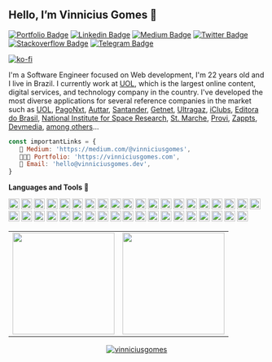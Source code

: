 ## Hello, I’m Vinnicius Gomes 🤙

[![Portfolio Badge](https://img.shields.io/badge/Website-vinniciusgomes.dev-black)](https://vinniciusgomes.dev)
[![Linkedin Badge](https://img.shields.io/badge/-LinkedIn-blue?style=flat-square&logo=Linkedin&logoColor=white&link=https://www.linkedin.com/in/vinniciusgomes/)](https://www.linkedin.com/in/vinniciusgomes/) 
[![Medium Badge](https://img.shields.io/badge/-Medium-292929?style=flat-square&labelColor=292929&logo=Medium&link=https://medium.com/@vinniciusgomes/)](https://medium.com/@vinniciusgomes/)
[![Twitter Badge](https://img.shields.io/badge/-Twitter-1ca0f1?style=flat-square&labelColor=1ca0f1&logo=twitter&logoColor=white&link=https://twitter.com/vinniciusgomees)](https://twitter.com/vinniciusgomees)
[![Stackoverflow Badge](https://img.shields.io/badge/-Stackoverflow-4CA143?style=flat-square&logo=Stackoverflow&logoColor=white&link=https://pt.stackoverflow.com/users/87615/vinnicius-gomes?tab=profile)](https://pt.stackoverflow.com/users/87615/vinnicius-gomes?tab=profile)
[![Telegram Badge](https://img.shields.io/badge/-Telegram-1ca0f1?style=flat-square&labelColor=1ca0f1&logo=telegram&logoColor=white&link=https://t.me/vinniciusgomes)](https://t.me/vinniciusgomes)

[![ko-fi](https://ko-fi.com/img/githubbutton_sm.svg)](https://ko-fi.com/Q5Q86L7M9)


I'm a Software Engineer focused on Web development, I'm 22 years old and I live in Brazil. I currently work at <a href="https://uol.com.br">UOL</a>, which is the largest online content, digital services, and technology company in the country. I've developed the most diverse applications for several reference companies in the market such as <a href="https://uol.com.br">UOL</a>, <a href="https://www.pagonxt.com/">PagoNxt</a>, <a href="https://www.auttar.com.br">Auttar</a>, <a href="https://www.santander.com/en/home">Santander</a>, <a href="https://site.getnet.com.br">Getnet</a>, <a href="https://www.ultragaz.com.br">Ultragaz</a>, <a href="https://www.iclubs.tech">iClubs</a>, <a href="https://www.editoradobrasil.com.br">Editora do Brasil</a>, <a href="http://www.inpe.br">National Institute for Space Research</a>, <a href="https://www.marche.com.br">St. Marche</a>, <a href="https://provi.com.br">Provi</a>, <a href="https://zappts.com">Zappts</a>, <a href="https://devmedia.com.br">Devmedia</a>, <a href="https://vinniciusgomes.dev/companies">among others</a>...


```js
const importantLinks = {
   📒 Medium: 'https://medium.com/@vinniciusgomes', 
   👨🏻‍💻 Portfolio: 'https://vinniciusgomes.com',
   👋 Email: 'hello@vinniciusgomes.dev',
}
```

**Languages and Tools 🚀**

<a href="https://developer.mozilla.org/en-US/docs/Web/JavaScript" title="JavaScript"><img src="https://github.com/tomchen/stack-icons/blob/master/logos/javascript.svg" alt="JavaScript" width="21px" height="21px"></a>
<a href="https://tc39.es/ecma262/" title="ECMAScript 6"><img src="https://github.com/tomchen/stack-icons/blob/master/logos/es6.svg" alt="ECMAScript 6" width="21px" height="21px"></a>
<a href="https://www.typescriptlang.org/" title="Typescript"><img src="https://github.com/tomchen/stack-icons/blob/master/logos/typescript-icon.svg" alt="Typescript" width="21px" height="21px"></a>
<a href="https://reactjs.org/" title="React"><img src="https://github.com/tomchen/stack-icons/blob/master/logos/react.svg" alt="React" width="21px" height="21px"></a>
<a href="https://redux.js.org/" title="Redux"><img src="https://github.com/tomchen/stack-icons/blob/master/logos/redux.svg" alt="Redux" width="21px" height="21px"></a>
<a href="https://vuejs.org/" title="Vue.js"><img src="https://github.com/tomchen/stack-icons/blob/master/logos/vue.svg" alt="Vue.js" width="21px" height="21px"></a>
<a href="https://jquery.com/" title="jQuery"><img src="https://github.com/tomchen/stack-icons/blob/master/logos/jquery-icon.svg" alt="jQuery" width="21px" height="21px"></a>
<a href="https://www.w3.org/TR/CSS/" title="CSS3"><img src="https://github.com/tomchen/stack-icons/blob/master/logos/css-3.svg" alt="CSS3" width="21px" height="21px"></a>
<a href="https://sass-lang.com/" title="Sass"><img src="https://github.com/tomchen/stack-icons/blob/master/logos/sass.svg" alt="Sass" width="21px" height="21px"></a>
<a href="https://getbootstrap.com/" title="Bootstrap"><img src="https://github.com/tomchen/stack-icons/blob/master/logos/bootstrap.svg" alt="Bootstrap" width="21px" height="21px"></a>
<a href="https://www.w3.org/TR/html5/" title="HTML5"><img src="https://github.com/tomchen/stack-icons/blob/master/logos/html-5.svg" alt="HTML5" width="21px" height="21px"></a>
<a href="https://nodejs.org/" title="Node.js"><img src="https://github.com/tomchen/stack-icons/blob/master/logos/nodejs-icon.svg" alt="Node.js" width="21px" height="21px"></a>
<a href="https://expressjs.com/" title="Express"><img src="https://github.com/tomchen/stack-icons/blob/master/logos/express.svg" alt="Express" width="21px" height="21px"></a>
<a href="https://php.net/" title="PHP"><img src="https://github.com/tomchen/stack-icons/blob/master/logos/php.svg" alt="PHP" width="21px" height="21px"></a>
<a href="https://dev.mysql.com/" title="MySQL"><img src="https://github.com/tomchen/stack-icons/blob/master/logos/mysql.svg" alt="MySQL" width="21px" height="21px"></a>
<a href="https://www.mongodb.org/" title="MongoDB"><img src="https://github.com/tomchen/stack-icons/blob/master/logos/mongodb-icon.svg" alt="MongoDB" width="21px" height="21px"></a>
<a href="https://graphql.org/" title="GraphQL"><img src="https://github.com/tomchen/stack-icons/blob/master/logos/graphql.svg" alt="GraphQL" width="21px" height="21px"></a>
<a href="https://www.docker.com/" title="docker"><img src="https://github.com/tomchen/stack-icons/blob/master/logos/docker-icon.svg" alt="docker" width="21px" height="21px"></a>
<a href="https://angular.io/" title="Angular"><img src="https://github.com/tomchen/stack-icons/blob/master/logos/angular-icon.svg" alt="Angular" width="21px" height="21px"></a>
<a href="https://zeit.co/next" title="Next.js"><img src="https://github.com/tomchen/stack-icons/blob/master/logos/nextjs.svg" alt="Next.js" width="21px" height="21px"></a>
<a href="https://reactnative.dev/" title="React Native"><img src="https://github.com/tomchen/stack-icons/blob/master/logos/react.svg" alt="React Native" width="21px" height="21px"></a>
<a href="https://deno.land/" title="Deno"><img src="https://github.com/tomchen/stack-icons/blob/master/logos/deno.svg" alt="Deno" width="21px" height="21px"></a>
<a href="https://git-scm.com/" title="Git"><img src="https://github.com/tomchen/stack-icons/blob/master/logos/git-icon.svg" alt="Git" width="21px" height="21px"></a>
<a href="https://www.npmjs.com/" title="NPM"><img src="https://github.com/tomchen/stack-icons/blob/master/logos/npm.svg" alt="NPM" width="21px" height="21px"></a>
<a href="https://yarnpkg.com/" title="Yarn"><img src="https://github.com/tomchen/stack-icons/blob/master/logos/yarn.svg" alt="Yarn" width="21px" height="21px"></a>
<a href="https://gulpjs.com/" title="Gulp"><img src="https://github.com/tomchen/stack-icons/blob/master/logos/gulp.svg" alt="Gulp" width="21px" height="21px"></a>
<a href="https://webpack.js.org/" title="webpack"><img src="https://github.com/tomchen/stack-icons/blob/master/logos/webpack.svg" alt="webpack" width="21px" height="21px"></a>
<a href="https://rollupjs.org/" title="rollup.js"><img src="https://github.com/tomchen/stack-icons/blob/master/logos/rollup.svg" alt="rollup.js" width="21px" height="21px"></a>
<a href="https://babeljs.io/" title="Babel"><img src="https://github.com/tomchen/stack-icons/blob/master/logos/babel.svg" alt="Babel" width="21px" height="21px"></a>
<a href="https://eslint.org/" title="ESLint"><img src="https://github.com/tomchen/stack-icons/blob/master/logos/eslint.svg" alt="ESLint" width="21px" height="21px"></a>
<a href="https://prettier.io/" title="Prettier"><img src="https://github.com/tomchen/stack-icons/blob/master/logos/prettier.svg" alt="Prettier" width="21px" height="21px"></a>
<a href="https://jestjs.io/" title="Jest"><img src="https://github.com/tomchen/stack-icons/blob/master/logos/jest.svg" alt="Jest" width="21px" height="21px"></a>
<a href="https://code.visualstudio.com/" title="Visual Studio Code"><img src="https://github.com/tomchen/stack-icons/blob/master/logos/visual-studio-code.svg" alt="Visual Studio Code" width="21px" height="21px"></a>
<a href="https://electron.atom.io/" title="Electron"><img src="https://github.com/tomchen/stack-icons/blob/master/logos/electron.svg" alt="Electron" width="21px" height="21px"></a>
<a href="https://wordpress.org/" title="WordPress"><img src="https://github.com/tomchen/stack-icons/blob/master/logos/wordpress-icon.svg" alt="WordPress" width="21px" height="21px"></a>
<a href="https://ant.design/" title="Ant Design"><img src="https://github.com/tomchen/stack-icons/blob/master/logos/ant-design.svg" alt="Ant Design" width="21px" height="21px"></a>
<a href="http://azure.microsoft.com" title="Azure"><img src="https://camo.githubusercontent.com/55bf516423da49e3ff2ffd0c075b9952dd9899a1fde3e03bf308d8937a43b08c/68747470733a2f2f63646e2e737667706f726e2e636f6d2f6c6f676f732f617a7572652d69636f6e2e737667" alt="Azure" width="21px" height="21px"></a>
<a href="http://figma.com" title="Figma"><img src="https://camo.githubusercontent.com/9c25db6c8f2f83863c65be2cc47543020be957662831452aa5a7d6d81129f6fe/68747470733a2f2f63646e2e737667706f726e2e636f6d2f6c6f676f732f6669676d612e737667" alt="Figma" width="21px" height="21px"></a>
<a href="https://www.adobe.com/products/photoshop.html" title="Adobe Photoshop"><img src="https://github.com/tomchen/stack-icons/blob/master/logos/adobe-photoshop.svg" alt="Adobe Photoshop" width="21px" height="21px"></a>


<table align="center">
  <row>
    <td>
     <!-- Card -->
      <img height='200' src='https://github-readme-stats.vercel.app/api/top-langs/?username=vinniciusgomes&layout=compact&theme=react'>
    </td>
    <td>
      <img height='200' src='https://github-readme-stats.vercel.app/api?username=vinniciusgomes&show_icons=true&theme=react'>
    </td>
  </row>
</table> 

<p align="center">
    <a href="https://github.com/vinniciusgomes" target="_blank"><img alt="vinniciusgomes" src="https://badges.pufler.dev/visits/vinniciusgomes/vinniciusgomes?logo=GitHub&label=Visits&color=success&logoColor=white&style=flat-square"/></a>
</p>
